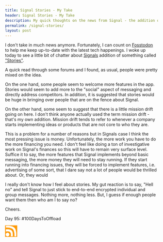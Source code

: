 ```yaml
---
title: Signal Stories - My Take
header: Signal Stories - My Take
description: My quick thoughts on the news from Signal - the addition of Stories
permalink: /signal-stories/
layout: post
---
```


I don't take in much news anymore. Fortunately, I can count on [Fosstodon](https://fosstodon.org/web/home) to help me keep up-to-date with the latest tech happenings. I woke up today to see a little bit of chatter about [Signals](https://signal.org/#signal) addition of something called ["Stories"](https://github.com/signalapp/Signal-Android/commit/8bc7d1b7f52b41cafb2a58197fb413aeb5271626).

A quick read through some forums and I found, as usual, people were pretty mixed on the idea.

On the one hand, some people seem to welcome more features in the app. Stories would seem to add more to the "social" aspect of messaging and directly address competitors. In addition, it is suggested that stories would be huge in bringing over people that are on the fence about Signal.

On the other hand, some seem to suggest that there is a little mission drift going on here. I don't think anyone actually used the term mission drift - that's my own addition. Mission drift tends to refer to whenever a company starts implementing ideas or products that are not core to who they are.

This is a problem for a number of reasons but in Signals case I think the most pressing issue is money. Unfortunately, the more work you have to do the more financing you need. I don't feel like doing a ton of investigative work on Signal's finances so this will have to remain very surface level. Suffice it to say, the more features that Signal implements beyond basic messaging, the more money they will need to stay running. If they start running into financing issues, they will be forced to implement features, i.e. advertising of some sort, that I dare say not a lot of people would be thrilled about. Or, they would

I really don't know how I feel about stories. My gut reaction is to say, "Hell no" and tell Signal to just stick to end-to-end encrypted individual and group messages. Nothing more, nothing less. But, I guess if enough people want them then who am I to say no?

Cheers.

Day 95: #100DaysToOffload

<a href="https://rmooreblog.netlify.app/feed.xml"><img src="/assets/images/rss_feed.jpg" style="opacity:1;" width="40"/></a>
